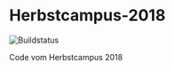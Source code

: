 # Herbstcampus-2018
![Buildstatus](https://dev.azure.com/DennisDorsch/Herbstcampus2018/_apis/build/status/webber2k6.Herbstcampus-2018)

Code vom Herbstcampus 2018
